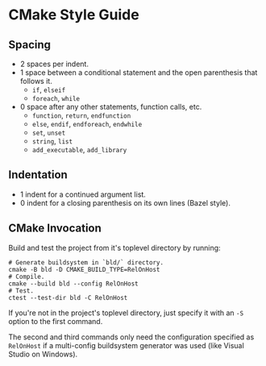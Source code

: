 # CMake Style Guide

## Spacing
- 2 spaces per indent.
- 1 space between a conditional statement and the open parenthesis that follows it.
  - `if`, `elseif`
  - `foreach`, `while`
- 0 space after any other statements, function calls, etc.
  - `function`, `return`, `endfunction`
  - `else`, `endif`, `endforeach`, `endwhile`
  - `set`, `unset`
  - `string`, `list`
  - `add_executable`, `add_library`

## Indentation
- 1 indent for a continued argument list.
- 0 indent for a closing parenthesis on its own lines (Bazel style).

## CMake Invocation
Build and test the project from it's toplevel directory by running:
```shell
# Generate buildsystem in `bld/` directory.
cmake -B bld -D CMAKE_BUILD_TYPE=RelOnHost
# Compile.
cmake --build bld --config RelOnHost
# Test.
ctest --test-dir bld -C RelOnHost
```

If you're not in the project's toplevel directory, just specify it with an `-S` option to the first command.

The second and third commands only need the configuration specified as `RelOnHost` if a multi-config buildsystem generator was used (like Visual Studio on Windows).
